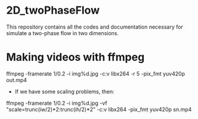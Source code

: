 # 2D_twoPhaseFlow
This repository contains all the codes and documentation necessary for simulate a two-phase flow in two dimensions.
 
# Making videos with ffmpeg
ffmpeg -framerate 1/0.2 -i img%d.jpg -c:v libx264 -r 5 -pix_fmt yuv420p out.mp4

* If we have some scaling problems, then:

ffmpeg -framerate 1/0.2 -i img%d.jpg -vf "scale=trunc(iw/2)*2:trunc(ih/2)*2" -c:v libx264 -pix_fmt yuv420p sn.mp4




